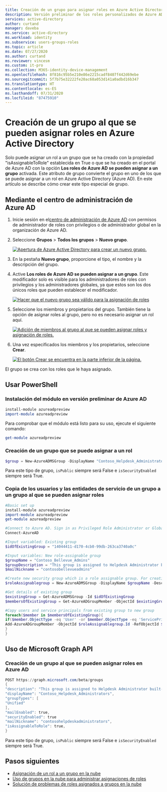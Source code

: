 ```yaml
---
title: Creación de un grupo para asignar roles en Azure Active Directory | Microsoft Docs
description: Versión preliminar de los roles personalizados de Azure AD para delegar la administración de identidades. Administre roles de Azure en Azure Portal, PowerShell o Graph API.
services: active-directory
author: curtand
manager: daveba
ms.service: active-directory
ms.workload: identity
ms.subservice: users-groups-roles
ms.topic: article
ms.date: 07/27/2020
ms.author: curtand
ms.reviewer: vincesm
ms.custom: it-pro
ms.collection: M365-identity-device-management
ms.openlocfilehash: 8f816c95b5e210e86e2215cadf8407f442d69ebe
ms.sourcegitcommit: 5f7b75e32222fe20ac68a053d141a0adbd16b347
ms.translationtype: HT
ms.contentlocale: es-ES
ms.lasthandoff: 07/31/2020
ms.locfileid: "87475910"
---
```

# <a name="create-a-role-assignable-group-in-azure-active-directory"></a>Creación de un grupo al que se pueden asignar roles en Azure Active Directory

Solo puede asignar un rol a un grupo que se ha creado con la propiedad "isAssignableToRole" establecida en True o que se ha creado en el portal de Azure AD con la opción **Los roles de Azure AD se pueden asignar a un grupo** activada. Este atributo de grupo convierte el grupo en uno de los que se puede asignar a un rol en Azure Active Directory (Azure AD). En este artículo se describe cómo crear este tipo especial de grupo.

## <a name="using-azure-ad-admin-center"></a>Mediante el centro de administración de Azure AD

1. Inicie sesión en el[centro de administración de Azure AD](https://portal.azure.com/#blade/Microsoft_AAD_IAM/ActiveDirectoryMenuBlade/Overview) con permisos de administrador de roles con privilegios o de administrador global en la organización de Azure AD.
1. Seleccione **Grupos** > **Todos los grupos** > **Nuevo grupo**.

    [![Apertura de Azure Active Directory para crear un nuevo grupo.](media/roles-groups-create-eligible/new-group.png "Apertura de Azure Active Directory para crear un nuevo grupo.")](media/roles-groups-create-eligible/new-group.png#<lightbox>)

1. En la pestaña **Nuevo grupo**, proporcione el tipo, el nombre y la descripción del grupo.
1. Active **Los roles de Azure AD se pueden asignar a un grupo**. Este modificador solo es visible para los administradores de roles con privilegios y los administradores globales, ya que estos son los dos únicos roles que pueden establecer el modificador.

    [![Hacer que el nuevo grupo sea válido para la asignación de roles](media/roles-groups-create-eligible/eligible-switch.png "Hacer que el nuevo grupo sea válido para la asignación de roles")](media/roles-groups-create-eligible/eligible-switch.png#<lightbox>)

1. Seleccione los miembros y propietarios del grupo. También tiene la opción de asignar roles al grupo, pero no es necesario asignar un rol aquí.

    [![Adición de miembros al grupo al que se pueden asignar roles y asignación de roles.](media/roles-groups-create-eligible/specify-members.png "Adición de miembros al grupo al que se pueden asignar roles y asignación de roles.")](media/roles-groups-create-eligible/specify-members.png#<lightbox>)

1. Una vez especificados los miembros y los propietarios, seleccione **Crear**.

    [![El botón Crear se encuentra en la parte inferior de la página.](media/roles-groups-create-eligible/create-button.png "El botón Crear se encuentra en la parte inferior de la página.")](media/roles-groups-create-eligible/create-button.png#<lightbox>)

El grupo se crea con los roles que le haya asignado.

## <a name="using-powershell"></a>Usar PowerShell

### <a name="install-the-azure-ad-preview-module"></a>Instalación del módulo en versión preliminar de Azure AD

```powershell
install-module azureadpreview
import-module azureadpreview
```

Para comprobar que el módulo está listo para su uso, ejecute el siguiente comando:

```powershell
get-module azureadpreview
```

### <a name="create-a-group-that-can-be-assigned-to-role"></a>Creación de un grupo que se puede asignar a un rol

```powershell
$group = New-AzureADMSGroup -DisplayName "Contoso_Helpdesk_Administrators" -Description "This group is assigned to Helpdesk Administrator built-in role in Azure AD." -MailEnabled $true -SecurityEnabled $true -MailNickName "contosohelpdeskadministrators" -IsAssignableToRole $true
```

Para este tipo de grupo, `isPublic` siempre será False e `isSecurityEnabled` siempre será True.

### <a name="copy-one-groups-users-and-service-principals-into-a-role-assignable-group"></a>Copia de los usuarios y las entidades de servicio de un grupo a un grupo al que se pueden asignar roles

```powershell
#Basic set up
install-module azureadpreview
import-module azureadpreview
get-module azureadpreview

#Connect to Azure AD. Sign in as Privileged Role Administrator or Global Administrator. Only these two roles can create a role-assignable group.
Connect-AzureAD

#Input variabled: Existing group
$idOfExistingGroup = "14044411-d170-4cb0-99db-263ca3740a0c"

#Input variables: New role-assignable group
$groupName = "Contoso_Bellevue_Admins"
$groupDescription = "This group is assigned to Helpdesk Administrator built-in role in Azure AD."
$mailNickname = "contosobellevueadmins"

#Create new security group which is a role assignable group. For creating O365 group, set GroupTypes="Unified" and MailEnabled=$true
$roleAssignablegroup = New-AzureADMSGroup -DisplayName $groupName -Description $groupDescription -MailEnabled $false -MailNickname $mailNickname -SecurityEnabled $true -IsAssignableToRole $true

#Get details of existing group
$existingGroup = Get-AzureADMSGroup -Id $idOfExistingGroup
$membersOfExistingGroup = Get-AzureADGroupMember -ObjectId $existingGroup.Id

#Copy users and service principals from existing group to new group
foreach($member in $membersOfExistingGroup){
if($member.ObjectType -eq 'User' -or $member.ObjectType -eq 'ServicePrincipal'){
Add-AzureADGroupMember -ObjectId $roleAssignablegroup.Id -RefObjectId $member.ObjectId
}
}
```

## <a name="using-microsoft-graph-api"></a>Uso de Microsoft Graph API

### <a name="create-a-role-assignable-group-in-azure-ad"></a>Creación de un grupo al que se pueden asignar roles en Azure AD

```powershell
POST https://graph.microsoft.com/beta/groups
{
"description": "This group is assigned to Helpdesk Administrator built-in role of Azure AD.",
"displayName": "Contoso_Helpdesk_Administrators",
"groupTypes": [
"Unified"
],
"mailEnabled": true,
"securityEnabled": true
"mailNickname": "contosohelpdeskadministrators",
"isAssignableToRole": true,
}
```

Para este tipo de grupo, `isPublic` siempre será False e `isSecurityEnabled` siempre será True.

## <a name="next-steps"></a>Pasos siguientes

- [Asignación de un rol a un grupo en la nube](roles-groups-assign-role.md)
- [Uso de grupos en la nube para administrar asignaciones de roles](roles-groups-concept.md)
- [Solución de problemas de roles asignados a grupos en la nube](roles-groups-faq-troubleshooting.md)
